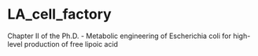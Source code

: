 # LA_cell_factory
Chapter II of the Ph.D. - Metabolic engineering of Escherichia coli for high-level production of free lipoic acid
